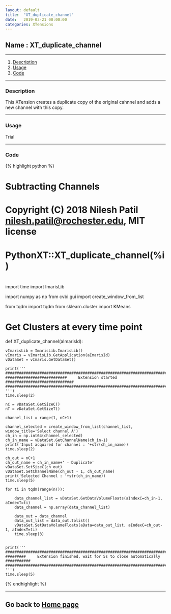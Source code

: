 ```yaml
---
layout: default
title:  "XT_duplicate_channel"
date:   2019-03-21 00:00:00
categories: XTensions
---
```


## Name : XT_duplicate_channel
---

01. [Description](#description)
02. [Usage](#usage)
03. [Code](#code)

---

### Description

This XTension creates a duplicate copy of the original cahnnel and adds a new channel with this copy.

---

### Usage

Trial

---

### Code

{% highlight python %}

# Subtracting Channels
#
#  Copyright (C) 2018 Nilesh Patil <nilesh.patil@rochester.edu>, MIT license
#
#    <CustomTools>
#      <Menu name = "Python plugins">
#       <Submenu name = "Channel Mods">
#        <Item name="Duplicate Channel" icon="Python" tooltip="Copy one channel and append to the list">
#         <Command>PythonXT::XT_duplicate_channel(%i)</Command>
#        </Item>
#       </Submenu>
#      </Menu>
#    </CustomTools>


import time
import ImarisLib


import numpy as np
from cvbi.gui import create_window_from_list

from tqdm import tqdm
from sklearn.cluster import KMeans

# Get Clusters at every time point


def XT_duplicate_channel(aImarisId):

    vImarisLib = ImarisLib.ImarisLib()
    vImaris = vImarisLib.GetApplication(aImarisId)
    vDataSet = vImaris.GetDataSet()

    print('''
    ####################################################################################
    ###########################     Extension started     ##############################
    ####################################################################################
    ''')
    time.sleep(2)

    nC = vDataSet.GetSizeC()
    nT = vDataSet.GetSizeT()

    channel_list = range(1, nC+1)

    channel_selected = create_window_from_list(channel_list, window_title='Select channel A')
    ch_in = np.int64(channel_selected)
    ch_in_name = vDataSet.GetChannelName(ch_in-1)
    print('Input acquired for channel : '+str(ch_in_name))
    time.sleep(2)

    ch_out = nC+1
    ch_out_name = ch_in_name+' - Duplicate'
    vDataSet.SetSizeC(ch_out)
    vDataSet.SetChannelName(ch_out - 1, ch_out_name)
    print('Selected Channel : '+str(ch_in_name))
    time.sleep(5)

    for ti in tqdm(range(nT)):

        data_channel_list = vDataSet.GetDataVolumeFloats(aIndexC=ch_in-1, aIndexT=ti)
        data_channel = np.array(data_channel_list)

        data_out = data_channel
        data_out_list = data_out.tolist()
        vDataSet.SetDataVolumeFloats(aData=data_out_list, aIndexC=ch_out-1, aIndexT=ti)
        time.sleep(3)


    print('''
    ####################################################################################
    #########     Extension finished, wait for 5s to close automatically     ###########
    ####################################################################################
    ''')
    time.sleep(5)


{% endhighlight %}

---

## Go back to [Home page][go-back-to-home]

[go-back-to-home]: https://cvbi.github.io/python-XTensions
